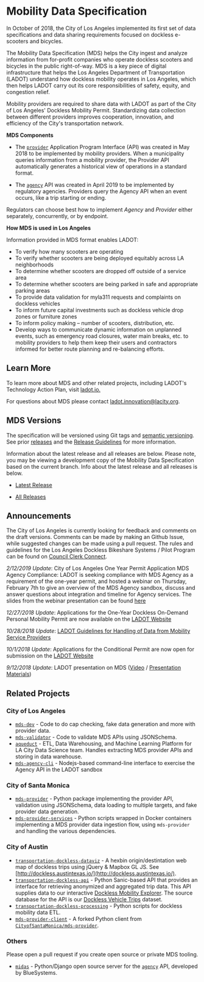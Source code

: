 # Mobility Data Specification

In October of 2018, the City of Los Angeles implemented its first set of data specifications and data sharing requirements focused on dockless e-scooters and bicycles.

The Mobility Data Specification (MDS) helps the City ingest and analyze information from for-profit companies who operate dockless scooters and bicycles in the public right-of-way. MDS is a key piece of digital infrastructure that helps the Los Angeles Department of Transportation (LADOT) understand how dockless mobility operates in Los Angeles, which then helps LADOT carry out its core responsibilities of safety, equity, and congestion relief.

Mobility providers are required to share data with LADOT as part of the City of Los Angeles&#39; Dockless Mobility Permit. Standardizing data collection between different providers improves cooperation, innovation, and efficiency of the City&#39;s transportation network.

**MDS Components** 

* The [`provider`][provider] Application Program Interface (API) was created in May 2018 to be implemented by mobility providers. When a municipality queries information from a mobility provider, the Provider API automatically generates a historical view of operations in a standard format.

* The [`agency`][agency] API was created in April 2019 to be implemented by regulatory agencies. Providers query the Agency API when an event occurs, like a trip starting or ending.

Regulators can choose best how to implement *Agency* and *Provider* either separately, concurrently, or by endpoint. 

**How MDS is used in Los Angeles**

Information provided in MDS format enables LADOT:

- To verify how many scooters are operating
- To verify whether scooters are being deployed equitably across LA neighborhoods
- To determine whether scooters are dropped off outside of a service area
- To determine whether scooters are being parked in safe and appropriate parking areas
- To provide data validation for myla311 requests and complaints on dockless vehicles
- To inform future capital investments such as dockless vehicle drop zones or furniture zones
- To inform policy making – number of scooters, distribution, etc.
- Develop ways to communicate dynamic information on unplanned events, such as emergency road closures, water main breaks, etc. to mobility providers to help them keep their users and contractors informed for better route planning and re-balancing efforts.

## Learn More

To learn more about MDS and other related projects, including LADOT&#39;s Technology Action Plan, visit [ladot.io.](https://ladot.io/)

For questions about MDS please contact [ladot.innovation@lacity.org](mailto:ladot.innovation@lacity.org).

## MDS Versions 

The specification will be versioned using Git tags and [semantic versioning](https://semver.org/). See prior [releases](https://github.com/CityOfLosAngeles/mobility-data-specification/releases) and the [Release Guidelines](ReleaseGuidelines.md) for more information.

Information about the latest release and all releases are below. Please note, you may be viewing a development copy of the Mobility Data Specification based on the current branch. Info about the latest release and all releases is below. 

* [Latest Release](https://github.com/CityOfLosAngeles/mobility-data-specification/tree/master)

* [All Releases](https://github.com/CityOfLosAngeles/mobility-data-specification/releases)

## Announcements 

The City of Los Angeles is currently looking for feedback and comments on the draft versions. Comments can be made by making an Github Issue, while suggested changes can be made using a pull request. The rules and guidelines for the Los Angeles Dockless Bikeshare Systems / Pilot Program can be found on [Council Clerk Connect](https://cityclerk.lacity.org/lacityclerkconnect/index.cfm?fa=ccfi.viewrecord&cfnumber=17-1125).

*2/12/2019 Update*: City of Los Angeles One Year Permit Application MDS Agency Compliance: LADOT is seeking compliance with MDS Agency as a requirement of the one-year permit, and hosted a webinar on Thursday, February 7th to give an overview of the MDS Agency sandbox, discuss and answer questions about integration and timeline for Agency services. The slides from the webinar presentation can be found [here](https://ladot.lacity.org/sites/g/files/wph266/f/MDS%20Developer%20Webinar%20-%20One%20Year%20Permitting%20Overview.pdf)

*12/27/2018 Update*: Applications for the One-Year Dockless On-Demand Personal Mobility Permit are now available on the [LADOT Website](https://ladot.lacity.org/ladot-begins-one-year-dockless-demand-personal-mobility-program)

*10/28/2018 Update*: [LADOT Guidelines for Handling of Data from Mobility Service Providers](http://www.urbanmobilityla.com/s/LADOT-Guidelines-for-Handling-of-Data-from-MSPs-2018-10-25.pdf)

*10/1/2018 Update*: Applications for the Conditional Permit are now open for submission on the [LADOT Website](http://ladot.lacity.org/ladot-begins-conditional-permit-program-dockless-mobility)

*9/12/2018 Update*: LADOT presentation on MDS ([Video](https://youtu.be/sRMc1nWnmEU) / [Presentation Materials](https://goo.gl/MjvA4d))


## Related Projects

### City of Los Angeles
* [`mds-dev`](https://github.com/cityoflosangeles/mds-dev) - Code to do cap checking, fake data generation and more with provider data. 
* [`mds-validator`](https://github.com/cityoflosangeles/mds-validator) - Code to validate MDS APIs using JSONSchema. 
* [`aqueduct`](https://github.com/cityoflosangeles/aqueduct) - ETL, Data Warehousing, and Machine Learning Platform for LA City Data Science team. Handles extracting MDS provider APIs and storing in data warehouse. 
* [`mds-agency-cli`](https://github.com/cityoflosangeles/mds-agency-cli) - Nodejs-based command-line interface to exercise the Agency API in the LADOT sandbox

### City of Santa Monica
* [`mds-provider`](https://github.com/cityofsantamonica/mds-provider) - Python package implementing the provider API, validation using JSONSchema, data loading to multiple targets, and fake provider data generation.
* [`mds-provider-services`](https://github.com/cityofsantamonica/mds-provider-services) - Python scripts wrapped in Docker containers implementing a MDS provider data ingestion flow, using `mds-provider` and handling the various dependencies.

### City of Austin
* [`transportation-dockless-dataviz`](https://github.com/cityofaustin/transportation-dockless-dataviz) - A hexbin origin/destintation web map of dockless trips using jQuery & Mapbox GL JS. See [http://dockless.austintexas.io/](http://dockless.austintexas.io/).
* [`transportation-dockless-api`](https://github.com/cityofaustin/transportation-dockless-api) - Python Sanic-based API that provides an interface for retrieving anonymized and aggregated trip data. This API supplies data to our interactive [Dockless Mobility Explorer](https://dockless.austintexas.io). The source database for the API is our [Dockless Vehicle Trips](https://data.austintexas.gov/Transportation-and-Mobility/Dockless-Vehicle-Trips/7d8e-dm7r) dataset.
* [`transportation-dockless-processing`](https://github.com/cityofaustin/transportation-dockless-processing) - Python scripts for dockless mobility data ETL.
* [`mds-provider-client`](https://github.com/cityofaustin/mds-provider-client) - A forked Python client from [`CityofSantaMonica/mds-provider`](https://github.com/cityofsantamonica/mds-provider).

### Others

Please open a pull request if you create open source or private MDS tooling. 

* [`midas`](https://github.com/polyconseil/midas) - Python/Django open source server for the [`agency`][agency] API, developed by BlueSystems.

[agency]: /agency/README.md
[provider]: /provider/README.md
